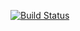 [![Build Status](https://travis-ci.org/themyth92/jschallenge.svg)](https://travis-ci.org/themyth92/jschallenge)